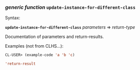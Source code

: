 ### <em>generic function</em> <strong>`update-instance-for-different-class`</strong>

Syntax:

<strong>`update-instance-for-different-class`</strong> <em>parameters</em> => <em>return-type</em>

Documentation of parameters and return-results.

Examples (not from CLHS...):

```lisp
CL-USER> (example-code 'a 'b 'c)

'return-result
```
